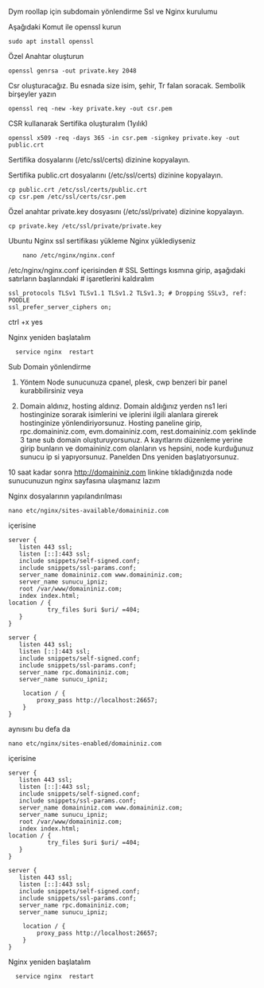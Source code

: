 Dym roollap için subdomain yönlendirme
Ssl ve Nginx kurulumu

Aşağıdaki Komut ile openssl kurun
    
    sudo apt install openssl
Özel Anahtar oluşturun
    
    openssl genrsa -out private.key 2048

Csr oluşturacağız. Bu esnada size isim, şehir, Tr falan soracak. Sembolik birşeyler yazın
    
    openssl req -new -key private.key -out csr.pem

CSR kullanarak Sertifika oluşturalım (1yılık)

    openssl x509 -req -days 365 -in csr.pem -signkey private.key -out public.crt
    
Sertifika dosyalarını (/etc/ssl/certs) dizinine kopyalayın.


Sertifika public.crt dosyalarını (/etc/ssl/certs) dizinine kopyalayın.
    
    cp public.crt /etc/ssl/certs/public.crt
    cp csr.pem /etc/ssl/certs/csr.pem
    
Özel anahtar private.key dosyasını  (/etc/ssl/private) dizinine kopyalayın.

    cp private.key /etc/ssl/private/private.key


Ubuntu Nginx ssl sertifikası yükleme
Nginx yüklediyseniz

        nano /etc/nginx/nginx.conf
        
/etc/nginx/nginx.conf içerisinden # SSL Settings kısmına girip, aşağıdaki satırların başlarındaki # işaretlerini kaldıralım
 	
	
	ssl_protocols TLSv1 TLSv1.1 TLSv1.2 TLSv1.3; # Dropping SSLv3, ref: POODLE
	ssl_prefer_server_ciphers on;
ctrl +x 
yes

Nginx yeniden başlatalım

      service nginx  restart

Sub Domain yönlendirme
1. Yöntem
   Node sunucunuza cpanel, plesk, cwp benzeri bir panel kurabbilirsiniz veya
   
2. Domain aldınız, hosting aldınız. Domain aldığınız yerden ns1 leri hostinginize sorarak isimlerini ve iplerini ilgili alanlara girerek hostinginize yönlendiriyorsunuz.
   Hosting paneline girip, rpc.domaininiz.com, evm.domaininiz.com, rest.domaininiz.com şeklinde 3 tane sub domain oluşturuyorsunuz.
   A kayıtlarını düzenleme yerine girip bunların ve domaininiz.com olanların vs hepsini, node kurduğunuz sunucu ip si yapıyorsunuz.
Panelden Dns yeniden başlatıyorsunuz.

10 saat kadar sonra http://domaininiz.com linkine tıkladığınızda node sunucunuzun nginx sayfasına ulaşmanız lazım



Nginx dosyalarının yapılandırılması

    nano etc/nginx/sites-available/domaininiz.com

içerisine

    server {
       listen 443 ssl;
       listen [::]:443 ssl;
       include snippets/self-signed.conf;
       include snippets/ssl-params.conf;
       server_name domaininiz.com www.domaininiz.com;
       server_name sunucu_ipniz;
       root /var/www/domaininiz.com;
       index index.html;
    location / {
               try_files $uri $uri/ =404;
       }
    }

    server {
       listen 443 ssl;
       listen [::]:443 ssl;
       include snippets/self-signed.conf;
       include snippets/ssl-params.conf;
       server_name rpc.domaininiz.com;
       server_name sunucu_ipniz;

        location / {
            proxy_pass http://localhost:26657;
        }   
    }

aynısını bu defa da
    
    nano etc/nginx/sites-enabled/domaininiz.com

içerisine

    server {
       listen 443 ssl;
       listen [::]:443 ssl;
       include snippets/self-signed.conf;
       include snippets/ssl-params.conf;
       server_name domaininiz.com www.domaininiz.com;
       server_name sunucu_ipniz;
       root /var/www/domaininiz.com;
       index index.html;
    location / {
               try_files $uri $uri/ =404;
       }
    }

    server {
       listen 443 ssl;
       listen [::]:443 ssl;
       include snippets/self-signed.conf;
       include snippets/ssl-params.conf;
       server_name rpc.domaininiz.com;
       server_name sunucu_ipniz;

        location / {
            proxy_pass http://localhost:26657;
        }   
    }

Nginx yeniden başlatalım

      service nginx  restart

